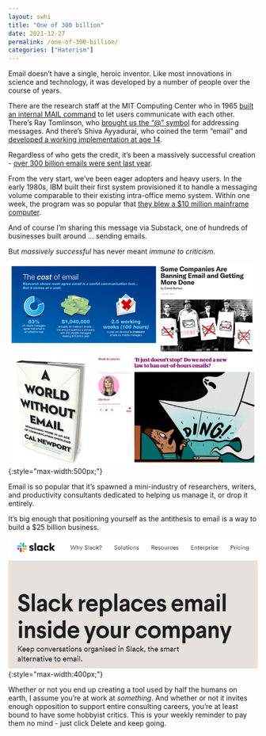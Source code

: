 ```yaml
---
layout: swhi
title: "One of 300 billion"
date: 2021-12-27
permalink: /one-of-300-billion/
categories: ["Haterism"]
---
```


Email doesn’t have a single, heroic inventor. Like most innovations in science and technology, it was developed by a number of people over the course of years.

There are the research staff at the MIT Computing Center who in 1965 [built an internal MAIL command](https://www.multicians.org/thvv/mail-history.html) to let users communicate with each other. There’s Ray Tomlinson, who [brought us the “@” symbol](https://fossbytes.com/who-invented-email-ray-tomlinson-or-shiva-ayyadurai-know-the-truth/) for addressing messages. And there’s Shiva Ayyadurai, who coined the term “email” and [developed a working implementation at age 14](https://www.emailonacid.com/blog/article/industry-news/who-really-invented-email/).

Regardless of who gets the credit, it’s been a massively successful creation - [over 300 billion emails were sent last year](https://www.statista.com/statistics/456500/daily-number-of-e-mails-worldwide/).

From the very start, we’ve been eager adopters and heavy users. In the early 1980s, IBM built their first system provisioned it to handle a messaging volume comparable to their existing intra-office memo system. Within one week, the program was so popular that [they blew a $10 million mainframe computer](https://qr.ae/pGzDzC).

And of course I’m sharing this message via Substack, one of hundreds of businesses built around … sending emails.

But _massively successful_ has never meant _immune to criticism_.

![screenshot of articles and books about eliminating email](/images/email-criticism.png){:style="max-width:500px;"}

Email is so popular that it’s spawned a mini-industry of researchers, writers, and productivity consultants dedicated to helping us manage it, or drop it entirely.

It’s big enough that positioning yourself as the antithesis to email is a way to build a $25 billion business.

![screenshot of Slack website - slack replaces email inside your company](/images/slack-heading.png){:style="max-width:400px;"}

Whether or not you end up creating a tool used by half the humans on earth, I assume you’re at work at _something_. And whether or not it invites enough opposition to support entire consulting careers, you’re at least bound to have some hobbyist critics. This is your weekly reminder to pay them no mind - just click Delete and keep going.

